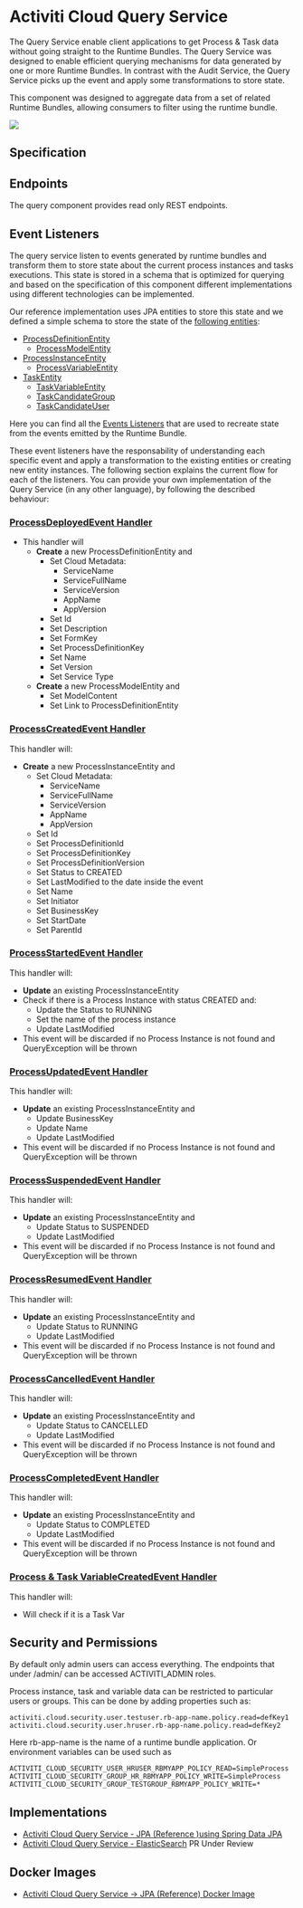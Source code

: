 # Activiti Cloud Query Service

The Query Service enable client applications to get Process & Task data without going straight to the Runtime Bundles. The Query Service was designed to enable efficient querying mechanisms for data generated by one or more Runtime Bundles. In contrast with the Audit Service, the Query Service picks up the event and apply some transformations to store state.

This component was designed to aggregate data from a set of related Runtime Bundles, allowing consumers to filter using the runtime bundle.

![](../../.gitbook/assets/queryservice.png)

## Specification

## Endpoints

The query component provides read only REST endpoints.

## Event Listeners

The query service listen to events generated by runtime bundles and transform them to store state about the current process instances and tasks executions. This state is stored in a schema that is optimized for querying and based on the specification of this component different implementations using different technologies can be implemented.

Our reference implementation uses JPA entities to store this state and we defined a simple schema to store the state of the [following entities](https://github.com/Activiti/activiti-cloud-query-service/tree/develop/activiti-cloud-services-query/activiti-cloud-services-query-model/src/main/java/org/activiti/cloud/services/query/model):

* [ProcessDefinitionEntity](query-service.md)
  * [ProcessModelEntity](query-service.md)
* [ProcessInstanceEntity](query-service.md)
  * [ProcessVariableEntity](query-service.md)
* [TaskEntity](query-service.md)
  * [TaskVariableEntity](query-service.md)
  * [TaskCandidateGroup](query-service.md)
  * [TaskCandidateUser](query-service.md)

Here you can find all the [Events Listeners](https://github.com/Activiti/activiti-cloud-query-service/tree/develop/activiti-cloud-services-query/activiti-cloud-services-query-rest/src/main/java/org/activiti/cloud/services/query/events/handlers) that are used to recreate state from the events emitted by the Runtime Bundle.

These event listeners have the responsability of understanding each specific event and apply a transformation to the existing entities or creating new entity instances. The following section explains the current flow for each of the listeners. You can provide your own implementation of the Query Service \(in any other language\), by following the described behaviour:

### [ProcessDeployedEvent Handler](https://github.com/Activiti/activiti-cloud-query-service/blob/develop/activiti-cloud-services-query/activiti-cloud-services-query-rest/src/main/java/org/activiti/cloud/services/query/events/handlers/ProcessDeployedEventHandler.java)

* This handler will
  * **Create** a new ProcessDefinitionEntity and
    * Set Cloud Metadata:
      * ServiceName
      * ServiceFullName
      * ServiceVersion
      * AppName
      * AppVersion
    * Set Id
    * Set Description
    * Set FormKey
    * Set ProcessDefinitionKey
    * Set Name
    * Set Version
    * Set Service Type
  * **Create** a new ProcessModelEntity and
    * Set ModelContent
    * Set Link to ProcessDefinitionEntity

### [ProcessCreatedEvent Handler](https://github.com/Activiti/activiti-cloud-query-service/blob/develop/activiti-cloud-services-query/activiti-cloud-services-query-rest/src/main/java/org/activiti/cloud/services/query/events/handlers/ProcessCreatedEventHandler.java)

This handler will:

* **Create** a new ProcessInstanceEntity and
  * Set Cloud Metadata:
    * ServiceName
    * ServiceFullName
    * ServiceVersion
    * AppName
    * AppVersion
  * Set Id
  * Set ProcessDefinitionId
  * Set ProcessDefinitionKey
  * Set ProcessDefinitionVersion
  * Set Status to CREATED
  * Set LastModified to the date inside the event
  * Set Name
  * Set Initiator
  * Set BusinessKey
  * Set StartDate
  * Set ParentId

### [ProcessStartedEvent Handler](https://github.com/Activiti/activiti-cloud-query-service/blob/develop/activiti-cloud-services-query/activiti-cloud-services-query-rest/src/main/java/org/activiti/cloud/services/query/events/handlers/ProcessStartedEventHandler.java)

This handler will:

* **Update** an existing ProcessInstanceEntity
* Check if there is a Process Instance with status CREATED and: 
  * Update the Status to RUNNING
  * Set the name of the process instance
  * Update LastModified
* This event will be discarded if no Process Instance is not found and QueryException will be thrown

### [ProcessUpdatedEvent Handler](https://github.com/Activiti/activiti-cloud-query-service/blob/develop/activiti-cloud-services-query/activiti-cloud-services-query-rest/src/main/java/org/activiti/cloud/services/query/events/handlers/ProcessUpdatedEventHandler.java)

This handler will:

* **Update** an existing ProcessInstanceEntity and
  * Update BusinessKey
  * Update Name
  * Update LastModified 
* This event will be discarded if no Process Instance is not found and QueryException will be thrown

### [ProcessSuspendedEvent Handler](https://github.com/Activiti/activiti-cloud-query-service/blob/develop/activiti-cloud-services-query/activiti-cloud-services-query-rest/src/main/java/org/activiti/cloud/services/query/events/handlers/ProcessSuspendedEventHandler.java)

This handler will:

* **Update** an existing ProcessInstanceEntity and
  * Update Status to SUSPENDED
  * Update LastModified
* This event will be discarded if no Process Instance is not found and QueryException will be thrown  

### [ProcessResumedEvent Handler](https://github.com/Activiti/activiti-cloud-query-service/blob/develop/activiti-cloud-services-query/activiti-cloud-services-query-rest/src/main/java/org/activiti/cloud/services/query/events/handlers/ProcessResumedEventHandler.java)

This handler will:

* **Update** an existing ProcessInstanceEntity and
  * Update Status to RUNNING
  * Update LastModified
* This event will be discarded if no Process Instance is not found and QueryException will be thrown  

### [ProcessCancelledEvent Handler](https://github.com/Activiti/activiti-cloud-query-service/blob/develop/activiti-cloud-services-query/activiti-cloud-services-query-rest/src/main/java/org/activiti/cloud/services/query/events/handlers/ProcessCancelledEventHandler.java)

This handler will:

* **Update** an existing ProcessInstanceEntity and
  * Update Status to CANCELLED
  * Update LastModified
* This event will be discarded if no Process Instance is not found and QueryException will be thrown  

### [ProcessCompletedEvent Handler](https://github.com/Activiti/activiti-cloud-query-service/blob/develop/activiti-cloud-services-query/activiti-cloud-services-query-rest/src/main/java/org/activiti/cloud/services/query/events/handlers/ProcessCompletedEventHandler.java)

This handler will:

* **Update** an existing ProcessInstanceEntity and
  * Update Status to COMPLETED
  * Update LastModified
* This event will be discarded if no Process Instance is not found and QueryException will be thrown  

### [Process & Task VariableCreatedEvent Handler](https://github.com/Activiti/activiti-cloud-query-service/blob/develop/activiti-cloud-services-query/activiti-cloud-services-query-rest/src/main/java/org/activiti/cloud/services/query/events/handlers/VariableCreatedEventHandler.java)

This handler will:

* Will check if it is a Task Var    

## Security and Permissions

By default only admin users can access everything. The endpoints that under /admin/ can be accessed ACTIVITI\_ADMIN roles.

Process instance, task and variable data can be restricted to particular users or groups. This can be done by adding properties such as:

```text
activiti.cloud.security.user.testuser.rb-app-name.policy.read=defKey1 activiti.cloud.security.user.hruser.rb-app-name.policy.read=defKey2
```

Here rb-app-name is the name of a runtime bundle application. Or environment variables can be used such as

`ACTIVITI_CLOUD_SECURITY_USER_HRUSER_RBMYAPP_POLICY_READ=SimpleProcess` `ACTIVITI_CLOUD_SECURITY_GROUP_HR_RBMYAPP_POLICY_WRITE=SimpleProcess` `ACTIVITI_CLOUD_SECURITY_GROUP_TESTGROUP_RBMYAPP_POLICY_WRITE=*`

## Implementations

* [Activiti Cloud Query Service - JPA \(Reference \)using Spring Data JPA](https://github.com/Activiti/activiti-cloud-query/)
* [Activiti Cloud Query Service - ElasticSearch](https://) PR Under Review

## Docker Images

* [Activiti Cloud Query Service -&gt; JPA \(Reference\) Docker Image](https://hub.docker.com/r/activiti/activiti-cloud-query/)


